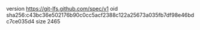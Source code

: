 version https://git-lfs.github.com/spec/v1
oid sha256:c43bc36e502176b90c0cc5acf2388c122a25673a035fb7df98e46bdc7ce035d4
size 2465
